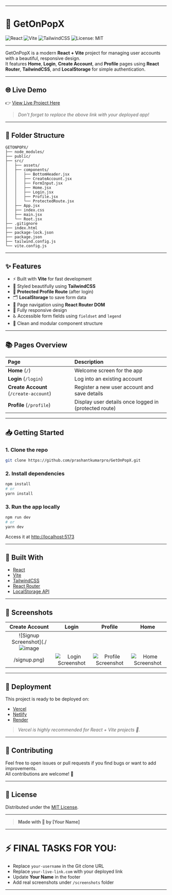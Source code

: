 
---

# 🚀 GetOnPopX

![React](https://img.shields.io/badge/React-18.2-blue)
![Vite](https://img.shields.io/badge/Vite-Latest-purple)
![TailwindCSS](https://img.shields.io/badge/TailwindCSS-3.3.0-blueviolet)
![License: MIT](https://img.shields.io/badge/License-MIT-yellow)

---

GetOnPopX is a modern **React + Vite** project for managing user accounts with a beautiful, responsive design.  
It features **Home**, **Login**, **Create Account**, and **Profile** pages using **React Router**, **TailwindCSS**, and **LocalStorage** for simple authentication.

---

## 🌐 Live Demo

👉 [View Live Project Here](https://your-live-link.com)  
> _Don't forget to replace the above link with your deployed app!_

---

## 🧩 Folder Structure

```
GETONPOPX/
├── node_modules/
├── public/
├── src/
│   ├── assets/
│   ├── components/
│   │   ├── BottomHeader.jsx
│   │   ├── CreateAccount.jsx
│   │   ├── FormInput.jsx
│   │   ├── Home.jsx
│   │   ├── Login.jsx
│   │   ├── Profile.jsx
│   │   └── ProtectedRoute.jsx
│   ├── App.jsx
│   ├── index.css
│   ├── main.jsx
│   └── Root.jsx
├── .gitignore
├── index.html
├── package-lock.json
├── package.json
├── tailwind.config.js
└── vite.config.js
```

---

## ✨ Features

- ⚡ Built with **Vite** for fast development
- 🎨 Styled beautifully using **TailwindCSS**
- 🔐 **Protected Profile Route** (after login)
- 🗂️ **LocalStorage** to save form data
- 🔗 Page navigation using **React Router DOM**
- 📱 Fully responsive design
- ♿ Accessible form fields using `fieldset` and `legend`
- 🧹 Clean and modular component structure

---

## 📚 Pages Overview

| Page | Description |
| :-- | :-- |
| **Home** (`/`) | Welcome screen for the app |
| **Login** (`/login`) | Log into an existing account |
| **Create Account** (`/create-account`) | Register a new user account and save details |
| **Profile** (`/profile`) | Display user details once logged in (protected route) |

---

## 📥 Getting Started

### 1. Clone the repo

```bash
git clone https://github.com/prashantkumarpro/GetOnPopX.git
```

### 2. Install dependencies

```bash
npm install
# or
yarn install
```

### 3. Run the app locally

```bash
npm run dev
# or
yarn dev
```

Access it at [http://localhost:5173](http://localhost:5173)

---

## 🔧 Built With

- [React](https://reactjs.org/)
- [Vite](https://vitejs.dev/)
- [TailwindCSS](https://tailwindcss.com/)
- [React Router](https://reactrouter.com/)
- [LocalStorage API](https://developer.mozilla.org/en-US/docs/Web/API/Window/localStorage)

---

## 📸 Screenshots

| Create Account | Login | Profile | Home |
| :------------: | :---------: | :----------: | :------: |
| ![Signup Screenshot](./![image](https://github.com/user-attachments/assets/a805f1fa-f0ac-443d-97a1-93a9a32551b3)
/signup.png) | ![Login Screenshot](./screenshots/login.png) | ![Profile Screenshot](./screenshots/profile.png) | ![Home Screenshot](./screenshots/home.png) |

---

## 🚀 Deployment

This project is ready to be deployed on:

- [Vercel](https://vercel.com/)
- [Netlify](https://netlify.com/)
- [Render](https://render.com/)

> _Vercel is highly recommended for React + Vite projects 🚀._

---

## 🤝 Contributing

Feel free to open issues or pull requests if you find bugs or want to add improvements.  
All contributions are welcome! 💜

---

## 📃 License

Distributed under the [MIT License](LICENSE).

---

> **Made with 💜 by [Your Name]**

---

# ⚡ FINAL TASKS FOR YOU:
- Replace `your-username` in the Git clone URL
- Replace `your-live-link.com` with your deployed link
- Update **Your Name** in the footer
- Add real screenshots under `/screenshots` folder

---
